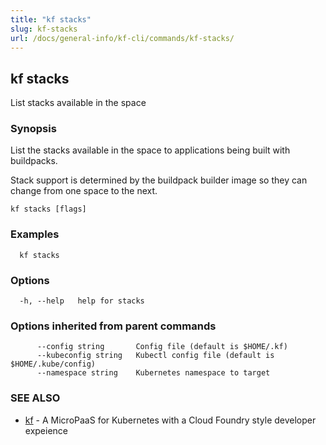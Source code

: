 ```yaml
---
title: "kf stacks"
slug: kf-stacks
url: /docs/general-info/kf-cli/commands/kf-stacks/
---
```

## kf stacks

List stacks available in the space

### Synopsis

List the stacks available in the space to applications being built with buildpacks.

 Stack support is determined by the buildpack builder image so they can change from one space to the next.

```
kf stacks [flags]
```

### Examples

```
  kf stacks
```

### Options

```
  -h, --help   help for stacks
```

### Options inherited from parent commands

```
      --config string       Config file (default is $HOME/.kf)
      --kubeconfig string   Kubectl config file (default is $HOME/.kube/config)
      --namespace string    Kubernetes namespace to target
```

### SEE ALSO

* [kf](/docs/general-info/kf-cli/commands/kf/)	 - A MicroPaaS for Kubernetes with a Cloud Foundry style developer expeience

